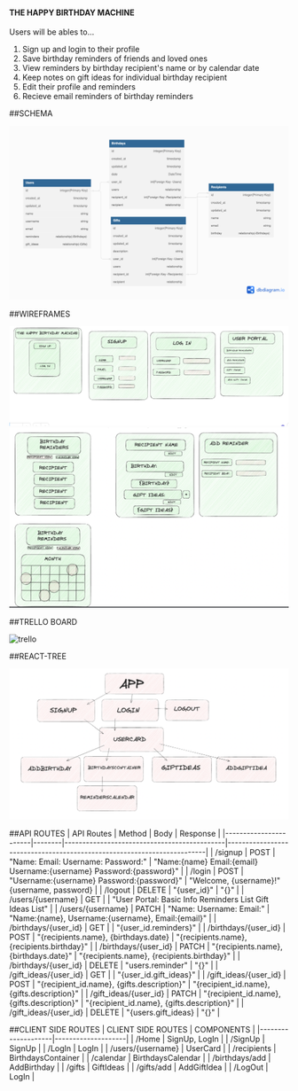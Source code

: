 <h4>THE HAPPY BIRTHDAY MACHINE</h4>

Users will be ables to...
1. Sign up and login to their profile
2. Save birthday reminders of friends and loved ones
3. View reminders by birthday recipient's name or by calendar date
4. Keep notes on gift ideas for individual birthday recipient
5. Edit their profile and reminders
6. Recieve email reminders of birthday reminders


##SCHEMA

<img src="./schema.png" alt="Schema">


##WIREFRAMES

<img src="./wireframe1.png" alt="Wireframe">
<img src="./wireframe2.png" alt="Wireframe">

##TRELLO BOARD

<img src=".trello.png" alt="trello">

##REACT-TREE

<img src="./reacttree.png" alt="ReactTree">


##API ROUTES
| API Routes            | Method | Body                                        | Response                                                               |
|-----------------------|--------|---------------------------------------------|------------------------------------------------------------------------|
| /signup               | POST   | "Name:  Email:  Username:  Password:"       | "Name:{name}  Email:{email}  Username:{username}  Password:{password}" |
| /login                | POST   | "Username:{username}  Password:{password}"  | "Welcome, {username}!"  {username, password}                           |
| /logout               | DELETE | "{user_id}"                                 | "{}"                                                                   |
| /users/{username}     | GET    |                                             | "User Portal:  Basic Info  Reminders List  Gift Ideas List"            |
| /users/{username}     | PATCH  | "Name:  Username:  Email:"                  | "Name:{name},  Username:{username},  Email:{email}"                    |
| /birthdays/{user_id}  | GET    |                                             | "{user_id.reminders}"                                                  |
| /birthdays/{user_id}  | POST   | "{recipients.name},  {birthdays.date}       | "{recipients.name}, {recipients.birthday}"                             |
| /birthdays/{user_id}  | PATCH  | "{recipients.name},  {birthdays.date}"      | "{recipients.name}, {recipients.birthday}"                             |
| /birthdays/{user_id}  | DELETE | "users.reminder"                            | "{}"                                                                   |
| /gift_ideas/{user_id} | GET    |                                             | "{user_id.gift_ideas}"                                                 |
| /gift_ideas/{user_id} | POST   | "{recipient_id.name},  {gifts.description}" | "{recipient_id.name},  {gifts.description}"                            |
| /gift_ideas/{user_id} | PATCH  | "{recipient_id.name},  {gifts.description}" | "{recipient_id.name},  {gifts.description}"                            |
| /gift_ideas/{user_id} | DELETE | "{users.gift_ideas}                         | "{}"                                                                   |

##CLIENT SIDE ROUTES
| CLIENT SIDE ROUTES | COMPONENTS         |
|--------------------|--------------------|
| /Home              | SignUp, LogIn      |
| /SignUp            | SignUp             |
| /LogIn             | LogIn              |
| /users/{username}  | UserCard           |
| /recipients        | BirthdaysContainer |
| /calendar          | BirthdaysCalendar  |
| /birthdays/add     | AddBirthday        |
| /gifts             | GiftIdeas          |
| /gifts/add         | AddGiftIdea        |
| /LogOut            | LogIn              |
